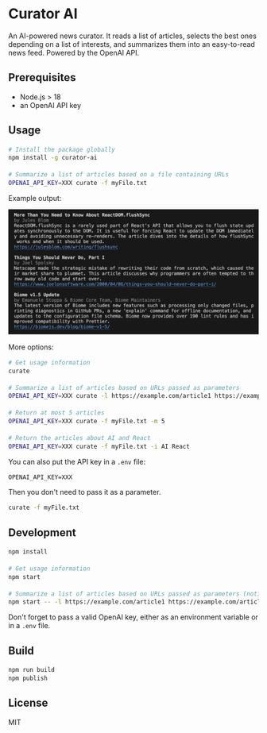 # Curator AI

An AI-powered news curator. It reads a list of articles, selects the best ones depending on a list of interests, and summarizes them into an easy-to-read news feed. Powered by the OpenAI API.

## Prerequisites

- Node.js > 18
- an OpenAI API key

## Usage

```sh
# Install the package globally
npm install -g curator-ai

# Summarize a list of articles based on a file containing URLs
OPENAI_API_KEY=XXX curate -f myFile.txt
```

Example output:

![Example output](./assets/capture.png)

More options:

```sh
# Get usage information
curate

# Summarize a list of articles based on URLs passed as parameters
OPENAI_API_KEY=XXX curate -l https://example.com/article1 https://example.com/article2

# Return at most 5 articles
OPENAI_API_KEY=XXX curate -f myFile.txt -m 5

# Return the articles about AI and React
OPENAI_API_KEY=XXX curate -f myFile.txt -i AI React
```

You can also put the API key in a `.env` file:

```txt
OPENAI_API_KEY=XXX
```

Then you don't need to pass it as a parameter.

```sh
curate -f myFile.txt
```

## Development

```sh
npm install

# Get usage information
npm start

# Summarize a list of articles based on URLs passed as parameters (notice the --):
npm start -- -l https://example.com/article1 https://example.com/article2
```

Don't forget to pass a valid OpenAI key, either as an environment variable or in a `.env` file.

## Build

```sh
npm run build
npm publish
```

## License

MIT
